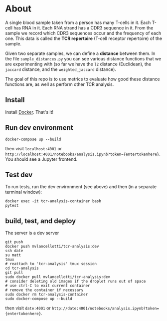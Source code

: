 # About

A single blood sample taken from a person has many T-cells in it.  Each T-cell has RNA in it.  Each RNA strand has a CDR3 sequence in it.  From the sample we record which CDR3 sequences occur and the frequency of each one.  This data is called the **TCR repertoire** (T-cell receptor repertoire) of the sample.

Given two separate samples, we can define a **distance** between them.  In the file `sample_distances.py` you can see various distance functions that we are experimenting with (so far we have the `l2` distance (Euclidean), the `jaccard` distance, and the `weighted_jaccard` distance).

The goal of this repo is to use metrics to evaluate how good these distance functions are, as well as perform other TCR analysis.




## Install

Install [Docker](https://www.docker.com/get-started).  That's it!



## Run dev environment

    docker-compose up --build

then visit `localhost:4001` or `http://localhost:4001/notebooks/analysis.ipynb?token={entertokenhere}`.  You should see a Jupyter frontend.



## Test dev

To run tests, run the dev environment (see above) and then (in a separate terminal window):

	docker exec -it tcr-analysis-container bash
	pytest



## build, test, and deploy
The server is a dev server

	git push
	docker push mvlancellotti/tcr-analysis:dev
	ssh date
	su matt
	tmux
	# reattach to 'tcr-analysis' tmux session
	cd tcr-analysis
	git pull
	sudo docker pull mvlancellotti/tcr-analysis:dev
	# consider deleting old images if the droplet runs out of space
	# use ctrl-C to exit current container
	# remove the container if necessary
	sudo docker rm tcr-analysis-container
	sudo docker-compose up --build

then visit `date:4001` or `http://date:4001/notebooks/analysis.ipynb?token={entertokenhere}`.
